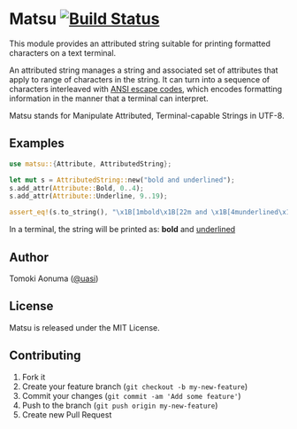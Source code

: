# Matsu [![Build Status](https://travis-ci.org/uasi/matsu.svg?branch=master)](https://travis-ci.org/uasi/matsu)

This module provides an attributed string suitable for printing formatted
characters on a text terminal.

An attributed string manages a string and associated set of attributes that
apply to range of characters in the string. It can turn into a sequence of
characters interleaved with [ANSI escape codes], which encodes formatting
information in the manner that a terminal can interpret.

[ANSI escape codes]: https://en.wikipedia.org/wiki/ANSI_escape_code

Matsu stands for Manipulate Attributed, Terminal-capable Strings in UTF-8.

## Examples

```rust
use matsu::{Attribute, AttributedString};

let mut s = AttributedString::new("bold and underlined");
s.add_attr(Attribute::Bold, 0..4);
s.add_attr(Attribute::Underline, 9..19);

assert_eq!(s.to_string(), "\x1B[1mbold\x1B[22m and \x1B[4munderlined\x1B[24m");
```

In a terminal, the string will be printed as: **bold** and <u>underlined</u>

## Author

Tomoki Aonuma ([@uasi](https://twitter.com/uasi))

## License

Matsu is released under the MIT License.

## Contributing

1. Fork it
2. Create your feature branch (`git checkout -b my-new-feature`)
3. Commit your changes (`git commit -am 'Add some feature'`)
4. Push to the branch (`git push origin my-new-feature`)
5. Create new Pull Request

